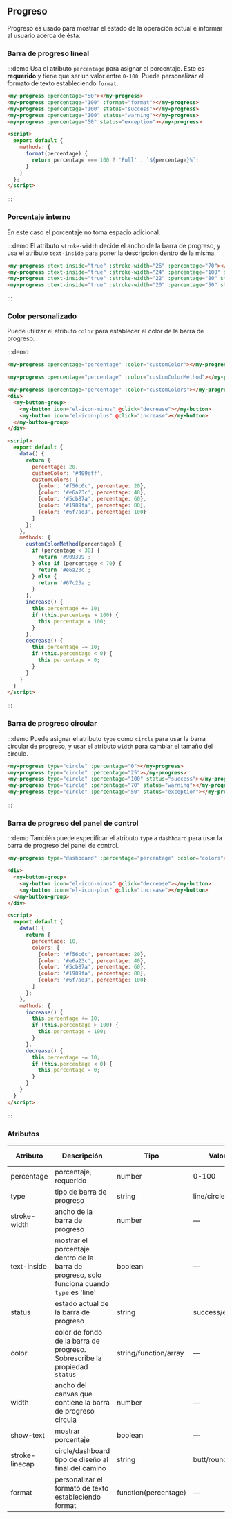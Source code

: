 ## Progreso
Progreso es usado para mostrar el estado de la operación actual e informar al usuario acerca de ésta.

### Barra de progreso lineal

:::demo Usa el atributo `percentage` para asignar el porcentaje. Este es **requerido** y tiene que ser un valor entre `0-100`. Puede personalizar el formato de texto estableciendo `format`.

```html
<my-progress :percentage="50"></my-progress>
<my-progress :percentage="100" :format="format"></my-progress>
<my-progress :percentage="100" status="success"></my-progress>
<my-progress :percentage="100" status="warning"></my-progress>
<my-progress :percentage="50" status="exception"></my-progress>

<script>
  export default {
    methods: {
      format(percentage) {
        return percentage === 100 ? 'Full' : `${percentage}%`;
      }
    }
  };
</script>
```
:::

### Porcentaje interno
En este caso el porcentaje no toma espacio adicional.

:::demo El atributo `stroke-width` decide el ancho de la barra de progreso, y usa el atributo `text-inside` para poner la descripción dentro de la misma.
```html
<my-progress :text-inside="true" :stroke-width="26" :percentage="70"></my-progress>
<my-progress :text-inside="true" :stroke-width="24" :percentage="100" status="success"></my-progress>
<my-progress :text-inside="true" :stroke-width="22" :percentage="80" status="warning"></my-progress>
<my-progress :text-inside="true" :stroke-width="20" :percentage="50" status="exception"></my-progress>
```
:::

### Color personalizado

Puede utilizar el atributo `color` para establecer el color de la barra de progreso.

:::demo

```html
<my-progress :percentage="percentage" :color="customColor"></my-progress>

<my-progress :percentage="percentage" :color="customColorMethod"></my-progress>

<my-progress :percentage="percentage" :color="customColors"></my-progress>
<div>
  <my-button-group>
    <my-button icon="el-icon-minus" @click="decrease"></my-button>
    <my-button icon="el-icon-plus" @click="increase"></my-button>
  </my-button-group>
</div>

<script>
  export default {
    data() {
      return {
        percentage: 20,
        customColor: '#409eff',
        customColors: [
          {color: '#f56c6c', percentage: 20},
          {color: '#e6a23c', percentage: 40},
          {color: '#5cb87a', percentage: 60},
          {color: '#1989fa', percentage: 80},
          {color: '#6f7ad3', percentage: 100}
        ]
      };
    },
    methods: {
      customColorMethod(percentage) {
        if (percentage < 30) {
          return '#909399';
        } else if (percentage < 70) {
          return '#e6a23c';
        } else {
          return '#67c23a';
        }
      },
      increase() {
        this.percentage += 10;
        if (this.percentage > 100) {
          this.percentage = 100;
        }
      },
      decrease() {
        this.percentage -= 10;
        if (this.percentage < 0) {
          this.percentage = 0;
        }
      }
    }
  }
</script>
```
:::

### Barra de progreso circular

:::demo Puede asignar el atributo `type` como `circle` para usar la barra circular de progreso, y usar el atributo `width` para cambiar el tamaño del círculo.
```html
<my-progress type="circle" :percentage="0"></my-progress>
<my-progress type="circle" :percentage="25"></my-progress>
<my-progress type="circle" :percentage="100" status="success"></my-progress>
<my-progress type="circle" :percentage="70" status="warning"></my-progress>
<my-progress type="circle" :percentage="50" status="exception"></my-progress>
```
:::

### Barra de progreso del panel de control

:::demo También puede especificar el atributo `type` a `dashboard` para usar la barra de progreso del panel de control.

```html
<my-progress type="dashboard" :percentage="percentage" :color="colors"></my-progress>

<div>
  <my-button-group>
    <my-button icon="el-icon-minus" @click="decrease"></my-button>
    <my-button icon="el-icon-plus" @click="increase"></my-button>
  </my-button-group>
</div>

<script>
  export default {
    data() {
      return {
        percentage: 10,
        colors: [
          {color: '#f56c6c', percentage: 20},
          {color: '#e6a23c', percentage: 40},
          {color: '#5cb87a', percentage: 60},
          {color: '#1989fa', percentage: 80},
          {color: '#6f7ad3', percentage: 100}
        ]
      };
    },
    methods: {
      increase() {
        this.percentage += 10;
        if (this.percentage > 100) {
          this.percentage = 100;
        }
      },
      decrease() {
        this.percentage -= 10;
        if (this.percentage < 0) {
          this.percentage = 0;
        }
      }
    }
  }
</script>
```
:::

### Atributos
| Atributo     | Descripción                              | Tipo    | Valores aceptado  | Por defecto |
| ------------ | ---------------------------------------- | ------- | ----------------- | ----------- |
| percentage   | porcentaje, requerido                    | number  | 0-100             | 0           |
| type         | tipo de barra de progreso                | string  | line/circle/dashboard  | line   |
| stroke-width | ancho de la barra de progreso            | number  | —                 | 6           |
| text-inside  | mostrar el porcentaje dentro de la barra de progreso, solo funciona cuando `type` es 'line' | boolean | —                 | false       |
| status       | estado actual de la barra de progreso    | string  | success/exception/warning | —   |
| color        | color de fondo de la barra de progreso. Sobrescribe la propiedad `status` | string/function/array | — | '' |
| width        | ancho del canvas que contiene la barra de progreso circula | number  | —                 | 126         |
| show-text    | mostrar porcentaje                       | boolean | —                 | true        |
| stroke-linecap  | circle/dashboard tipo de diseño al final del camino | string | butt/round/square | round |
| format  | personalizar el formato de texto estableciendo format  | function(percentage) | — | — |
